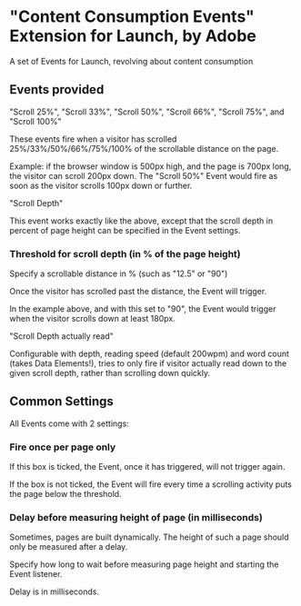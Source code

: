 # "Content Consumption Events" Extension for Launch, by Adobe

A set of Events for Launch, revolving about content consumption

## Events provided

"Scroll 25%", "Scroll 33%", "Scroll 50%", "Scroll 66%", "Scroll 75%", and "Scroll 100%"

These events fire when a visitor has scrolled 25%/33%/50%/66%/75%/100% of the scrollable distance on the page.

Example: if the browser window is 500px high, and the page is 700px long, the visitor can scroll 200px down. The "Scroll 50%" Event would fire as soon as the visitor scrolls 100px down or further.

"Scroll Depth"

This event works exactly like the above, except that the scroll depth in percent of page height can be specified in the Event settings.

### Threshold for scroll depth (in % of the page height)

Specify a scrollable distance in % (such as "12.5" or "90")

Once the visitor has scrolled past the distance, the Event will trigger.

In the example above, and with this set to "90", the Event would trigger when the visitor scrolls down at least 180px.

"Scroll Depth actually read"

Configurable with depth, reading speed (default 200wpm) and word count (takes Data Elements!), tries to only fire if visitor actually read down to the given scroll depth, rather than scrolling down quickly.

## Common Settings

All Events come with 2 settings:

### Fire once per page only

If this box is ticked, the Event, once it has triggered, will not trigger again.

If the box is not ticked, the Event will fire every time a scrolling activity puts the page below the threshold.

### Delay before measuring height of page (in milliseconds)

Sometimes, pages are built dynamically. The height of such a page should only be measured after a delay.

Specify how long to wait before measuring page height and starting the Event listener.

Delay is in milliseconds.